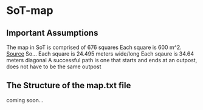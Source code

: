 # SoT-map

## Important Assumptions
The map in SoT is comprised of 676 squares
Each square is 600 m^2. [Source](https://www.reddit.com/r/Seaofthieves/comments/iqdkfo/anyone_know_the_size_of_the_map_in_square/) So...
Each square is 24.495 meters wide/long
Each sqaure is 34.64 meters diagonal
A successful path is one that starts and ends at an outpost, does not have to be the same outpost

## The Structure of the map.txt file
coming soon...